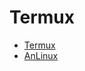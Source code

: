 # Termux

- [Termux](https://play.google.com/store/apps/details?id=com.termux)
- [AnLinux](https://play.google.com/store/apps/details?id=exa.lnx.a)

